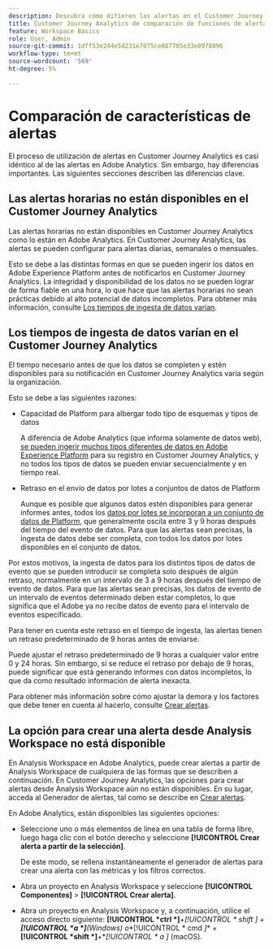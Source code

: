 ```yaml
---
description: Descubra cómo difieren las alertas en el Customer Journey Analytics de Adobe Analytics
title: Customer Journey Analytics de comparación de funciones de alertas y Adobe Analytics
feature: Workspace Basics
role: User, Admin
source-git-commit: 1dff53e244e5d231e7075ce087705e33e0978096
workflow-type: tm+mt
source-wordcount: '569'
ht-degree: 5%

---
```


# Comparación de características de alertas

El proceso de utilización de alertas en Customer Journey Analytics es casi idéntico al de las alertas en Adobe Analytics. Sin embargo, hay diferencias importantes. Las siguientes secciones describen las diferencias clave.

## Las alertas horarias no están disponibles en el Customer Journey Analytics

Las alertas horarias no están disponibles en Customer Journey Analytics como lo están en Adobe Analytics. En Customer Journey Analytics, las alertas se pueden configurar para alertas diarias, semanales o mensuales.

Esto se debe a las distintas formas en que se pueden ingerir los datos en Adobe Experience Platform antes de notificarlos en Customer Journey Analytics. La integridad y disponibilidad de los datos no se pueden lograr de forma fiable en una hora, lo que hace que las alertas horarias no sean prácticas debido al alto potencial de datos incompletos. Para obtener más información, consulte [Los tiempos de ingesta de datos varían](#data-ingestion-times-vary-in-customer-journey-analytics).

## Los tiempos de ingesta de datos varían en el Customer Journey Analytics

El tiempo necesario antes de que los datos se completen y estén disponibles para su notificación en Customer Journey Analytics varía según la organización.

Esto se debe a las siguientes razones:

* Capacidad de Platform para albergar todo tipo de esquemas y tipos de datos

  A diferencia de Adobe Analytics (que informa solamente de datos web), [se pueden ingerir muchos tipos diferentes de datos en Adobe Experience Platform](/help/data-ingestion/data-ingestion.md) para su registro en Customer Journey Analytics, y no todos los tipos de datos se pueden enviar secuencialmente y en tiempo real.

* Retraso en el envío de datos por lotes a conjuntos de datos de Platform

  Aunque es posible que algunos datos estén disponibles para generar informes antes, todos los [datos por lotes se incorporan a un conjunto de datos de Platform](/help/data-ingestion/data-ingestion.md#ingest-and-use-batch-data.), que generalmente oscila entre 3 y 9 horas después del tiempo del evento de datos. Para que las alertas sean precisas, la ingesta de datos debe ser completa, con todos los datos por lotes disponibles en el conjunto de datos. <!--3 to 9 hours is a sweet spot, what we are suggesting.  -->

Por estos motivos, la ingesta de datos para los distintos tipos de datos de evento que se pueden introducir se completa solo después de algún retraso, normalmente en un intervalo de 3 a 9 horas después del tiempo de evento de datos. Para que las alertas sean precisas, los datos de evento de un intervalo de eventos determinado deben estar completos, lo que significa que el Adobe ya no recibe datos de evento para el intervalo de eventos especificado.

Para tener en cuenta este retraso en el tiempo de ingesta, las alertas tienen un retraso predeterminado de 9 horas antes de enviarse.

Puede ajustar el retraso predeterminado de 9 horas a cualquier valor entre 0 y 24 horas. Sin embargo, si se reduce el retraso por debajo de 9 horas, puede significar que está generando informes con datos incompletos, lo que da como resultado información de alerta inexacta.

Para obtener más información sobre cómo ajustar la demora y los factores que debe tener en cuenta al hacerlo, consulte [Crear alertas](/help/components/c-intelligent-alerts/alert-builder.md).

<!-- Starting with "However," the rest of this information should probably go into the actual documentation where we document the option to adjust the delay. -->

## La opción para crear una alerta desde Analysis Workspace no está disponible

En Analysis Workspace en Adobe Analytics, puede crear alertas a partir de Analysis Workspace de cualquiera de las formas que se describen a continuación. En Customer Journey Analytics, las opciones para crear alertas desde Analysis Workspace aún no están disponibles. En su lugar, acceda al Generador de alertas, tal como se describe en [Crear alertas](/help/components/c-intelligent-alerts/alert-builder.md).

En Adobe Analytics, están disponibles las siguientes opciones:

* Seleccione uno o más elementos de línea en una tabla de forma libre, luego haga clic con el botón derecho y seleccione **[!UICONTROL Crear alerta a partir de la selección]**.

  De este modo, se rellena instantáneamente el generador de alertas para crear una alerta con las métricas y los filtros correctos.

* Abra un proyecto en Analysis Workspace y seleccione **[!UICONTROL Componentes]** > **[!UICONTROL Crear alerta]**.

* Abra un proyecto en Analysis Workspace y, a continuación, utilice el acceso directo siguiente: **[!UICONTROL *ctrl *]**+**[!UICONTROL * shift *]** + **[!UICONTROL *a *]**(Windows) o**[!UICONTROL * cmd *]** + **[!UICONTROL *shift *]**+**[!UICONTROL * a *]** (macOS).







